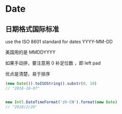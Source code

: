 # Date

## 日期格式国际标准
use the ISO 8601 standard for dates
YYYY-MM-DD

美国用的是 MMDDYYYY

如果手动拼，要注意用 0 补足位数 ，即 left pad

优点是清楚，易于排序
```js
(new Date()).toISOString().substr(0, 10)
// "2018-10-07"


new Intl.DateTimeFormat('zh-CN').format(new Date)
// "2018/2/26"
```
